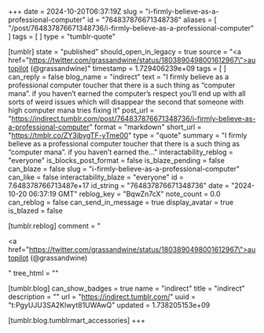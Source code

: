 +++
date = 2024-10-20T06:37:19Z
slug = "i-firmly-believe-as-a-professional-computer"
id = "764837876671348736"
aliases = [ "/post/764837876671348736/i-firmly-believe-as-a-professional-computer" ]
tags = [ ]
type = "tumblr-quote"

[tumblr]
state = "published"
should_open_in_legacy = true
source = "<a href=\"https://twitter.com/grassandwine/status/1803890498001612967\">autopilot (@grassandwine)</a>"
timestamp = 1.729406239e+09
tags = [ ]
can_reply = false
blog_name = "indirect"
text = "I firmly believe as a professional computer toucher that there is a such thing as &ldquo;computer mana&rdquo;. if you haven&rsquo;t earned the computer&rsquo;s respect you&rsquo;ll end up with all sorts of weird issues which will disappear the second that someone with high computer mana tries fixing it"
post_url = "https://indirect.tumblr.com/post/764837876671348736/i-firmly-believe-as-a-professional-computer"
format = "markdown"
short_url = "https://tmblr.co/ZY3jbygTF-yTme00"
type = "quote"
summary = "I firmly believe as a professional computer toucher that there is a such thing as “computer mana”. if you haven’t earned the..."
interactability_reblog = "everyone"
is_blocks_post_format = false
is_blaze_pending = false
can_blaze = false
slug = "i-firmly-believe-as-a-professional-computer"
can_like = false
interactability_blaze = "everyone"
id = 7.648378766713487e+17
id_string = "764837876671348736"
date = "2024-10-20 06:37:19 GMT"
reblog_key = "BqwZn7cX"
note_count = 0.0
can_reblog = false
can_send_in_message = true
display_avatar = true
is_blazed = false

[tumblr.reblog]
comment = "<p><a href=\"https://twitter.com/grassandwine/status/1803890498001612967\">autopilot (@grassandwine)</a></p>"
tree_html = ""

[tumblr.blog]
can_show_badges = true
name = "indirect"
title = "indirect"
description = ""
url = "https://indirect.tumblr.com/"
uuid = "t:PgyUJU3SA2Klwyt81UWAwQ"
updated = 1.738205153e+09

[tumblr.blog.tumblrmart_accessories]
+++
